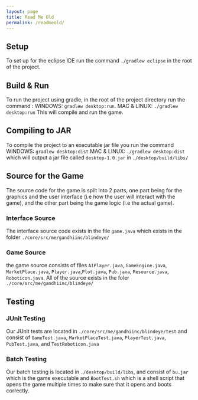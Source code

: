 ```yaml
---
layout: page
title: Read Me Old
permalink: /readmeold/
---
```


## Setup
To set up for the eclipse IDE run the command `./gradlew eclipse` in the root of the project.

## Build & Run
To run the project using gradle, in the root of the project directory run the command :
WINDOWS: `gradlew desktop:run`.
MAC & LINUX: `./gradlew desktop:run`
This will compile and run the game.

## Compiling to JAR
To compile the project to an executable jar file you run the command
WINDOWS: `gradlew desktop:dist`
MAC & LINUX: `./gradlew desktop:dist`
which will output a jar file called `desktop-1.0.jar` in `./desktop/build/libs/`

## Source for the Game
The source code for the game is split into 2 parts, one part being for the graphics and the user interface (i.e how the user will interact with the game), and the other part being the game logic (i.e the actual game).

### Interface Source
The interface source code exists in the file `game.java` which exists in the folder `./core/src/me/gandhiinc/blindeye/`

### Game Source
the game source consists of files `AIPlayer.java`, `GameEngine.java`, `MarketPlace.java`, `Player.java`,`Plot.java`, `Pub.java`, `Resource.java`, `Roboticon.java`. All of the source exists in the foler `./core/src/me/gandhiinc/blindeye/`

## Testing

### JUnit Testing
Our JUnit tests are located in `./core/src/me/gandhiinc/blindeye/test` and consist of `GameTest.java`, `MarketPlaceTest.java`, `PlayerTest.java`, `PubTest.java`, and `TestRoboticon.java`

### Batch Testing
Our batch testing is located in `./desktop/build/libs`, and consist of `bu.jar` which is the game executable and `BootTest.sh` which is a shell script that opens the game multiple times to make sure that it opens and boots correctly.
